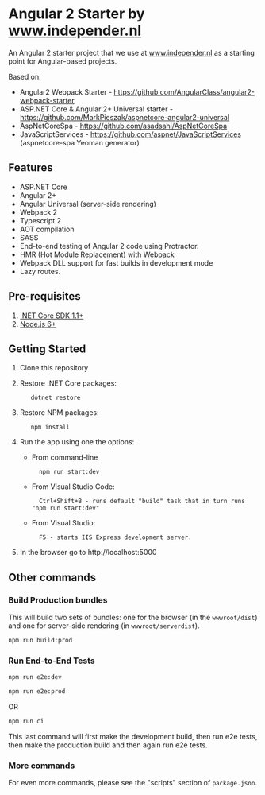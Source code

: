 # Angular 2 Starter by www.independer.nl
An Angular 2 starter project that we use at www.independer.nl as a starting point for Angular-based projects.  

Based on:
* Angular2 Webpack Starter - https://github.com/AngularClass/angular2-webpack-starter
* ASP.NET Core & Angular 2+ Universal starter - https://github.com/MarkPieszak/aspnetcore-angular2-universal 
* AspNetCoreSpa - https://github.com/asadsahi/AspNetCoreSpa
* JavaScriptServices - https://github.com/aspnet/JavaScriptServices (aspnetcore-spa Yeoman generator)

## Features

* ASP.NET Core
* Angular 2+
* Angular Universal (server-side rendering)
* Webpack 2
* Typescript 2
* AOT compilation
* SASS
* End-to-end testing of Angular 2 code using Protractor.
* HMR (Hot Module Replacement) with Webpack
* Webpack DLL support for fast builds in development mode
* Lazy routes.
 
## Pre-requisites

1. [.NET Core SDK 1.1+](https://www.microsoft.com/net/core#windows)
3. [Node.js 6+](https://nodejs.org/en/)

## Getting Started
1. Clone this repository
2. Restore .NET Core packages:

          dotnet restore
3. Restore NPM packages:

          npm install
8. Run the app using one the options:
    * From command-line
    
            npm run start:dev
       
    * From Visual Studio Code:
       
            Ctrl+Shift+B - runs default "build" task that in turn runs "npm run start:dev"
       
    * From Visual Studio:
    
            F5 - starts IIS Express development server.
9. In the browser go to http://localhost:5000


## Other commands

### Build Production bundles
This will build two sets of bundles: one for the browser (in the `wwwroot/dist`) and one for server-side rendering (in `wwwroot/serverdist`).
```bash
npm run build:prod
```
### Run End-to-End Tests
```bash
npm run e2e:dev
```
```bash
npm run e2e:prod
```
OR
```bash
npm run ci
```
This last command will first make the development build, then run e2e tests, then make the production build and then again run e2e tests.

### More commands
For even more commands, please see the "scripts" section of `package.json`.
